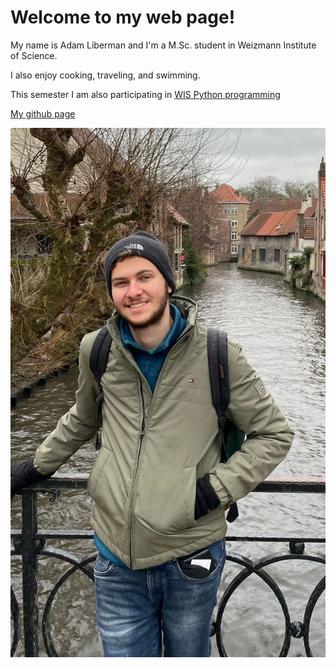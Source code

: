 # Welcome to my web page!

My name is Adam Liberman and I'm a M.Sc. student in Weizmann Institute of Science. 

I also enjoy cooking, traveling, and swimming.

This semester I am also participating in [WIS Python programming](coursehttps://github.com/AdamLiberman/AdamLiberman.github.io/blob/main/WIS%20Python%20programming%20course.md)

[My github page](https://github.com/AdamLiberman/AdamLiberman.github.io/tree/main)


![](PHOTO-2024-04-14-20-21-17.jpg)


